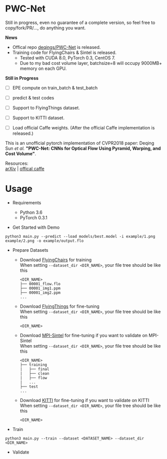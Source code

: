 # PWC-Net
Still in progress, even no guarantee of a complete version, so feel free to copy/fork/PR/..., do anything you want.

**News**
- Offical repo [deqings/PWC-Net](https://github.com/deqings/PWC-Net) is released.
- Training code for FlyingChairs & Sintel is released.
    - Tested with CUDA 8.0, PyTorch 0.3, CentOS 7.
    - Due to my bad cost volume layer, batchsize=8 will occupy 9000MB+ memory on each GPU.

**Still in Progress**
- [ ] EPE compute on train_batch & test_batch
- [ ] predict & test codes
- [ ] Support to FlyingThings dataset.
- [ ] Support to KITTI dataset.
- [ ] Load official Caffe weights. (After the official Caffe implementation is released.)


This is an unofficial pytorch implementation of CVPR2018 paper: Deqing Sun *et al.* **"PWC-Net: CNNs for Optical Flow Using Pyramid, Warping, and Cost Volume"**.

Resources:  
[arXiv](https://arxiv.org/abs/1709.02371) | [offical caffe](https://github.com/deqings/PWC-Net)


# Usage
- Requirements
    - Python 3.6
    - PyTorch 0.3.1


- Get Started with Demo
```
python3 main.py --predict --load models/best.model -i example/1.png example/2.png -o example/output.flo
```

- Prepare Datasets
    - Download [FlyingChairs](https://lmb.informatik.uni-freiburg.de/data/FlyingChairs/FlyingChairs.zip) for training  
        When setting `--dataset_dir <DIR_NAME>`, your file tree should be like this
        ```
        <DIR_NAME>
        ├── 00001_flow.flo
        ├── 00001_img1.ppm
        ├── 00001_img2.ppm
        ...
        ```
    - Download [FlyingThings](https://lmb.informatik.uni-freiburg.de/data/SceneFlowDatasets_CVPR16/Release_april16/data/FlyingThings3D/derived_data/flyingthings3d__optical_flow.tar.bz2) for fine-tuning  
        When setting `--dataset_dir <DIR_NAME>`, your file tree should be like this
        ```
        <DIR_NAME>
        ```
    - Download [MPI-Sintel](http://files.is.tue.mpg.de/sintel/MPI-Sintel-complete.zip) for fine-tuning if you want to validate on MPI-Sintel  
        When setting `--dataset_dir <DIR_NAME>`, your file tree should be like this
        ```
        <DIR_NAME>
        ├── training
        |   ├── final
        |   ├── clean
        |   ├── flow
        |   ...
        ├── test
        ...
        ```
    - Download [KITTI](http://www.cvlibs.net/download.php?file=data_scene_flow.zip) for fine-tuning if you want to validate on KITTI  
        When setting `--dataset_dir <DIR_NAME>`, your file tree should be like this
        ```
        <DIR_NAME>
        ```

- Train
```
python3 main.py --train --dataset <DATASET_NAME> --dataset_dir <DIR_NAME>
```

- Validate